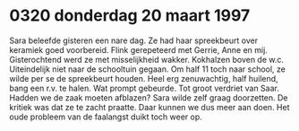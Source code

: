 # 0320 donderdag 20 maart 1997
Sara beleefde gisteren een nare dag. Ze had haar spreekbeurt over keramiek goed voorbereid. Flink gerepeteerd met Gerrie, Anne en mij. Gisterochtend werd ze met misselijkheid wakker. Kokhalzen boven de w.c. Uiteindelijk niet naar de schooltuin gegaan. Om half 11 toch naar school, ze wilde per se de spreekbeurt houden. Heel erg zenuwachtig, half huilend, bang een r.v. te halen. Wat prompt gebeurde. Tot groot verdriet van Saar. Hadden we de zaak moeten afblazen? Sara wilde zelf graag doorzetten. De kritiek was dat ze te zacht praatte. Daar kunnen we dus meer aan doen. Het oude probleem van de faalangst duikt toch weer op.